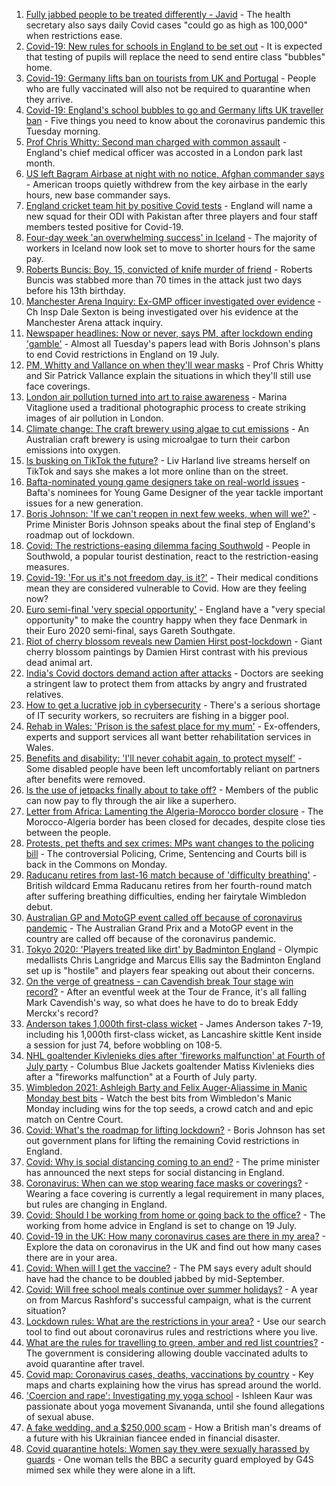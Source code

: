 1. [Fully jabbed people to be treated differently - Javid](https://www.bbc.co.uk/news/uk-57733276) - The health secretary also says daily Covid cases "could go as high as 100,000" when restrictions ease.
2. [Covid-19: New rules for schools in England to be set out](https://www.bbc.co.uk/news/uk-57730189) - It is expected that testing of pupils will replace the need to send entire class "bubbles" home.
3. [Covid-19: Germany lifts ban on tourists from UK and Portugal](https://www.bbc.co.uk/news/world-europe-57730092) - People who are fully vaccinated will also not be required to quarantine when they arrive.
4. [Covid-19: England's school bubbles to go and Germany lifts UK traveller ban](https://www.bbc.co.uk/news/uk-57729441) - Five things you need to know about the coronavirus pandemic this Tuesday morning.
5. [Prof Chris Whitty: Second man charged with common assault](https://www.bbc.co.uk/news/uk-england-london-57732654) - England's chief medical officer was accosted in a London park last month.
6. [US left Bagram Airbase at night with no notice, Afghan commander says](https://www.bbc.co.uk/news/world-asia-57682290) - American troops quietly withdrew from the key airbase in the early hours, new base commander says.
7. [England cricket team hit by positive Covid tests](https://www.bbc.co.uk/sport/cricket/57732043) - England will name a new squad for their ODI with Pakistan after three players and four staff members tested positive for Covid-19.
8. [Four-day week 'an overwhelming success' in Iceland](https://www.bbc.co.uk/news/business-57724779) - The majority of workers in Iceland now look set to move to shorter hours for the same pay.
9. [Roberts Buncis: Boy, 15, convicted of knife murder of friend](https://www.bbc.co.uk/news/uk-england-lincolnshire-57724953) - Roberts Buncis was stabbed more than 70 times in the attack just two days before his 13th birthday.
10. [Manchester Arena Inquiry: Ex-GMP officer investigated over evidence](https://www.bbc.co.uk/news/uk-england-manchester-57720019) - Ch Insp Dale Sexton is being investigated over his evidence at the Manchester Arena attack inquiry.
11. [Newspaper headlines: Now or never, says PM, after lockdown ending 'gamble'](https://www.bbc.co.uk/news/blogs-the-papers-57730154) - Almost all Tuesday's papers lead with Boris Johnson's plans to end Covid restrictions in England on 19 July.
12. [PM, Whitty and Vallance on when they'll wear masks](https://www.bbc.co.uk/news/uk-57728218) - Prof Chris Whitty and Sir Patrick Vallance explain the situations in which they'll still use face coverings.
13. [London air pollution turned into art to raise awareness](https://www.bbc.co.uk/news/in-pictures-56986767) - Marina Vitaglione used a traditional photographic process to create striking images of air pollution in London.
14. [Climate change: The craft brewery using algae to cut emissions](https://www.bbc.co.uk/news/world-australia-57675513) - An Australian craft brewery is using microalgae to turn their carbon emissions into oxygen.
15. [Is busking on TikTok the future?](https://www.bbc.co.uk/news/entertainment-arts-57728507) - Liv Harland live streams herself on TikTok and says she makes a lot more online than on the street.
16. [Bafta-nominated young game designers take on real-world issues](https://www.bbc.co.uk/news/uk-england-dorset-57688109) - Bafta's nominees for Young Game Designer of the year tackle important issues for a new generation.
17. [Boris Johnson: 'If we can't reopen in next few weeks, when will we?'](https://www.bbc.co.uk/news/uk-57728217) - Prime Minister Boris Johnson speaks about the final step of England's roadmap out of lockdown.
18. [Covid: The restrictions-easing dilemma facing Southwold](https://www.bbc.co.uk/news/uk-england-suffolk-57725734) - People in Southwold, a popular tourist destination, react to the restriction-easing measures.
19. [Covid-19: 'For us it's not freedom day, is it?'](https://www.bbc.co.uk/news/uk-57643063) - Their medical conditions mean they are considered vulnerable to Covid. How are they feeling now?
20. [Euro semi-final 'very special opportunity'](https://www.bbc.co.uk/sport/football/57725655) - England have a "very special opportunity" to make the country happy when they face Denmark in their Euro 2020 semi-final, says Gareth Southgate.
21. [Riot of cherry blossom reveals new Damien Hirst post-lockdown](https://www.bbc.co.uk/news/world-europe-57720365) - Giant cherry blossom paintings by Damien Hirst contrast with his previous dead animal art.
22. [India's Covid doctors demand action after attacks](https://www.bbc.co.uk/news/world-asia-india-57648320) - Doctors are seeking a stringent law to protect them from attacks by angry and frustrated relatives.
23. [How to get a lucrative job in cybersecurity](https://www.bbc.co.uk/news/business-57663096) - There's a serious shortage of IT security workers, so recruiters are fishing in a bigger pool.
24. [Rehab in Wales: 'Prison is the safest place for my mum'](https://www.bbc.co.uk/news/uk-wales-57720484) - Ex-offenders, experts and support services all want better rehabilitation services in Wales.
25. [Benefits and disability: 'I'll never cohabit again, to protect myself'](https://www.bbc.co.uk/news/disability-57482418) - Some disabled people have been left uncomfortably reliant on partners after benefits were removed.
26. [Is the use of jetpacks finally about to take off?](https://www.bbc.co.uk/news/business-57652297) - Members of the public can now pay to fly through the air like a superhero.
27. [Letter from Africa: Lamenting the Algeria-Morocco border closure](https://www.bbc.co.uk/news/world-africa-57467644) - The Morocco-Algeria border has been closed for decades, despite close ties between the people.
28. [Protests, pet thefts and sex crimes: MPs want changes to the policing bill](https://www.bbc.co.uk/news/uk-politics-57680917) - The controversial Policing, Crime, Sentencing and Courts bill is back in the Commons on Monday.
29. [Raducanu retires from last-16 match because of 'difficulty breathing'](https://www.bbc.co.uk/sport/tennis/57724076) - British wildcard Emma Raducanu retires from her fourth-round match after suffering breathing difficulties, ending her fairytale Wimbledon debut.
30. [Australian GP and MotoGP event called off because of coronavirus pandemic](https://www.bbc.co.uk/sport/formula1/57731866) - The Australian Grand Prix and a MotoGP event in the country are called off because of the coronavirus pandemic.
31. [Tokyo 2020: 'Players treated like dirt' by Badminton England](https://www.bbc.co.uk/sport/badminton/57729552) - Olympic medallists Chris Langridge and Marcus Ellis say the Badminton England set up is "hostile" and players fear speaking out about their concerns.
32. [On the verge of greatness - can Cavendish break Tour stage win record?](https://www.bbc.co.uk/sport/cycling/57716629) - After an eventful week at the Tour de France, it's all falling Mark Cavendish's way, so what does he have to do to break Eddy Merckx's record?
33. [Anderson takes 1,000th first-class wicket](https://www.bbc.co.uk/sport/cricket/57716431) - James Anderson takes 7-19, including his 1,000th first-class wicket, as Lancashire skittle Kent inside a session for just 74, before wobbling on 108-5.
34. [NHL goaltender Kivlenieks dies after 'fireworks malfunction' at Fourth of July party](https://www.bbc.co.uk/sport/ice-hockey/57725848) - Columbus Blue Jackets goaltender Matiss Kivlenieks dies after a "fireworks malfunction" at a Fourth of July party.
35. [Wimbledon 2021: Ashleigh Barty and Felix Auger-Aliassime in Manic Monday best bits](https://www.bbc.co.uk/sport/av/tennis/57729935) - Watch the best bits from Wimbledon's Manic Monday including wins for the top seeds, a crowd catch and and epic match on Centre Court.
36. [Covid: What's the roadmap for lifting lockdown?](https://www.bbc.co.uk/news/explainers-52530518) - Boris Johnson has set out government plans for lifting the remaining Covid restrictions in England.
37. [Covid: Why is social distancing coming to an end?](https://www.bbc.co.uk/news/uk-51506729) - The prime minister has announced the next steps for social distancing in England.
38. [Coronavirus: When can we stop wearing face masks or coverings?](https://www.bbc.co.uk/news/health-51205344) - Wearing a face covering is currently a legal requirement in many places, but rules are changing in England.
39. [Covid: Should I be working from home or going back to the office?](https://www.bbc.co.uk/news/business-52567567) - The working from home advice in England is set to change on 19 July.
40. [Covid-19 in the UK: How many coronavirus cases are there in my area?](https://www.bbc.co.uk/news/uk-51768274) - Explore the data on coronavirus in the UK and find out how many cases there are in your area.
41. [Covid: When will I get the vaccine?](https://www.bbc.co.uk/news/health-55045639) - The PM says every adult should have had the chance to be doubled jabbed by mid-September.
42. [Covid: Will free school meals continue over summer holidays?](https://www.bbc.co.uk/news/explainers-53053337) - A year on from Marcus Rashford's successful campaign, what is the current situation?
43. [Lockdown rules: What are the restrictions in your area?](https://www.bbc.co.uk/news/uk-54373904) - Use our search tool to find out about coronavirus rules and restrictions where you live.
44. [What are the rules for travelling to green, amber and red list countries?](https://www.bbc.co.uk/news/explainers-52544307) - The government is considering allowing double vaccinated adults to avoid quarantine after travel.
45. [Covid map: Coronavirus cases, deaths, vaccinations by country](https://www.bbc.co.uk/news/world-51235105) - Key maps and charts explaining how the virus has spread around the world.
46. ['Coercion and rape': Investigating my yoga school](https://www.bbc.co.uk/news/world-asia-india-57400014) - Ishleen Kaur was passionate about yoga movement Sivananda, until she found allegations of sexual abuse.
47. [A fake wedding, and a $250,000 scam](https://www.bbc.co.uk/news/world-europe-57358241) - How a British man's dreams of a future with his Ukrainian fiancee ended in financial disaster.
48. [Covid quarantine hotels: Women say they were sexually harassed by guards](https://www.bbc.co.uk/news/stories-57609164) - One woman tells the BBC a security guard employed by G4S mimed sex while they were alone in a lift.
